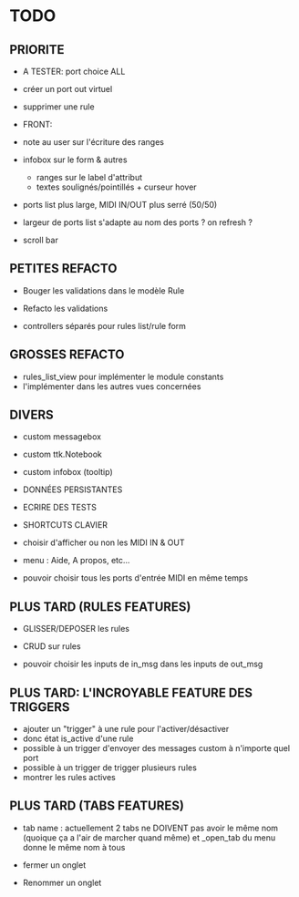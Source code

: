 # TODO

## PRIORITE

- A TESTER: port choice ALL

- créer un port out virtuel

- supprimer une rule

- FRONT:
- note au user sur l'écriture des ranges
- infobox sur le form & autres
    - ranges sur le label d'attribut
    - textes soulignés/pointillés + curseur hover
- ports list plus large, MIDI IN/OUT plus serré (50/50)
- largeur de ports list s'adapte au nom des ports ? on refresh ?
- scroll bar

## PETITES REFACTO

- Bouger les validations dans le modèle Rule
- Refacto les validations

- controllers séparés pour rules list/rule form


## GROSSES REFACTO

- rules_list_view pour implémenter le module constants
- l'implémenter dans les autres vues concernées

## DIVERS

- custom messagebox
- custom ttk.Notebook
- custom infobox (tooltip)

- DONNÉES PERSISTANTES

- ECRIRE DES TESTS

- SHORTCUTS CLAVIER

- choisir d'afficher ou non les MIDI IN & OUT

- menu : Aide, A propos, etc...

- pouvoir choisir tous les ports d'entrée MIDI en même temps

## PLUS TARD (RULES FEATURES)

- GLISSER/DEPOSER les rules
- CRUD sur rules

- pouvoir choisir les inputs de in_msg dans les inputs de out_msg

## PLUS TARD: L'INCROYABLE FEATURE DES TRIGGERS

- ajouter un "trigger" à une rule pour l'activer/désactiver
- donc état is_active d'une rule
- possible à un trigger d'envoyer des messages custom à n'importe quel port
- possible à un trigger de trigger plusieurs rules
- montrer les rules actives

## PLUS TARD (TABS FEATURES)

- tab name : actuellement 2 tabs ne DOIVENT pas avoir le même nom (quoique ça
a l'air de marcher quand même) et _open_tab du menu donne le même nom à tous

- fermer un onglet
- Renommer un onglet
